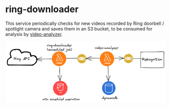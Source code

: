 # ring-downloader
This service periodically checks for new videos recorded by Ring doorbell / spotlight camera and saves them in an S3 bucket, to be consumed for analysis by [video-analyzer](https://github.com/sharathgopinath/video-analyzer).

<img src=".img/architecture.png" width="700">

